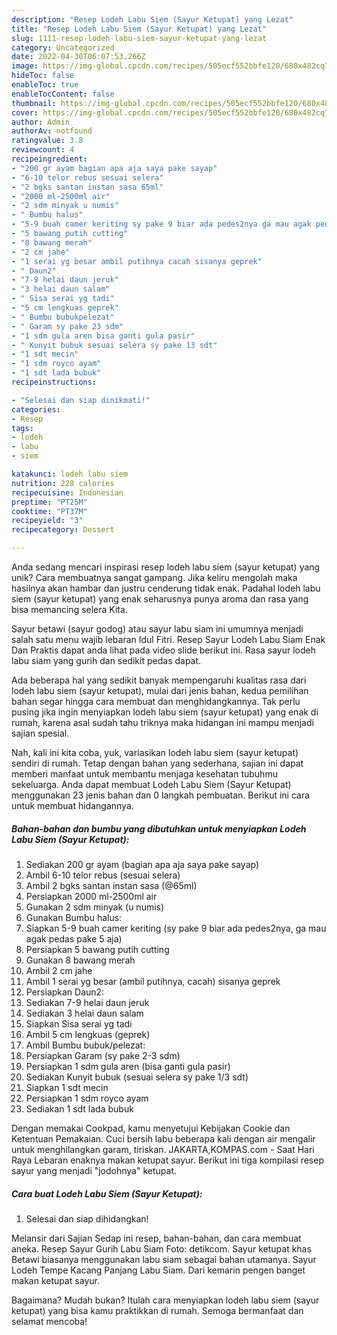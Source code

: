 ```yaml
---
description: "Resep Lodeh Labu Siem (Sayur Ketupat) yang Lezat"
title: "Resep Lodeh Labu Siem (Sayur Ketupat) yang Lezat"
slug: 1111-resep-lodeh-labu-siem-sayur-ketupat-yang-lezat
category: Uncategorized
date: 2022-04-30T06:07:53.266Z
image: https://img-global.cpcdn.com/recipes/505ecf552bbfe120/680x482cq70/lodeh-labu-siem-sayur-ketupat-foto-resep-utama.jpg
hideToc: false
enableToc: true
enableTocContent: false
thumbnail: https://img-global.cpcdn.com/recipes/505ecf552bbfe120/680x482cq70/lodeh-labu-siem-sayur-ketupat-foto-resep-utama.jpg
cover: https://img-global.cpcdn.com/recipes/505ecf552bbfe120/680x482cq70/lodeh-labu-siem-sayur-ketupat-foto-resep-utama.jpg
author: Admin
authorAv: notfound
ratingvalue: 3.8
reviewcount: 4
recipeingredient:
- "200 gr ayam bagian apa aja saya pake sayap"
- "6-10 telor rebus sesuai selera"
- "2 bgks santan instan sasa 65ml"
- "2000 ml-2500ml air"
- "2 sdm minyak u numis"
- " Bumbu halus"
- "5-9 buah camer keriting sy pake 9 biar ada pedes2nya ga mau agak pedas pake 5 aja"
- "5 bawang putih cutting"
- "8 bawang merah"
- "2 cm jahe"
- "1 serai yg besar ambil putihnya cacah sisanya geprek"
- " Daun2"
- "7-9 helai daun jeruk"
- "3 helai daun salam"
- " Sisa serai yg tadi"
- "5 cm lengkuas geprek"
- " Bumbu bubukpelezat"
- " Garam sy pake 23 sdm"
- "1 sdm gula aren bisa ganti gula pasir"
- " Kunyit bubuk sesuai selera sy pake 13 sdt"
- "1 sdt mecin"
- "1 sdm royco ayam"
- "1 sdt lada bubuk"
recipeinstructions:

- "Selesai dan siap dinikmati!"
categories:
- Resep
tags:
- lodeh
- labu
- siem

katakunci: lodeh labu siem 
nutrition: 228 calories
recipecuisine: Indonesian
preptime: "PT25M"
cooktime: "PT37M"
recipeyield: "3"
recipecategory: Dessert

---
```





Anda sedang mencari inspirasi resep lodeh labu siem (sayur ketupat) yang unik? Cara membuatnya sangat gampang. Jika keliru mengolah maka hasilnya akan hambar dan justru cenderung tidak enak. Padahal lodeh labu siem (sayur ketupat) yang enak seharusnya punya aroma dan rasa yang bisa memancing selera Kita.





Sayur betawi (sayur godog) atau sayur labu siam ini umumnya menjadi salah satu menu wajib lebaran Idul Fitri. Resep Sayur Lodeh Labu Siam Enak Dan Praktis dapat anda lihat pada video slide berikut ini. Rasa sayur lodeh labu siam yang gurih dan sedikit pedas dapat.

Ada beberapa hal yang sedikit banyak mempengaruhi kualitas rasa dari lodeh labu siem (sayur ketupat), mulai dari jenis bahan, kedua pemilihan bahan segar hingga cara membuat dan menghidangkannya. Tak perlu pusing jika ingin menyiapkan lodeh labu siem (sayur ketupat) yang enak di rumah, karena asal sudah tahu triknya maka hidangan ini mampu menjadi sajian spesial.






Nah, kali ini kita coba, yuk, variasikan lodeh labu siem (sayur ketupat) sendiri di rumah. Tetap dengan bahan yang sederhana, sajian ini dapat memberi manfaat untuk membantu menjaga kesehatan tubuhmu sekeluarga. Anda dapat membuat Lodeh Labu Siem (Sayur Ketupat) menggunakan 23 jenis bahan dan 0 langkah pembuatan. Berikut ini cara untuk membuat hidangannya.

<!--inarticleads1-->

##### Bahan-bahan dan bumbu yang dibutuhkan untuk menyiapkan Lodeh Labu Siem (Sayur Ketupat):

1. Sediakan 200 gr ayam (bagian apa aja saya pake sayap)
1. Ambil 6-10 telor rebus (sesuai selera)
1. Ambil 2 bgks santan instan sasa (@65ml)
1. Persiapkan 2000 ml-2500ml air
1. Gunakan 2 sdm minyak (u numis)
1. Gunakan  Bumbu halus:
1. Siapkan 5-9 buah camer keriting (sy pake 9 biar ada pedes2nya, ga mau agak pedas pake 5 aja)
1. Persiapkan 5 bawang putih cutting
1. Gunakan 8 bawang merah
1. Ambil 2 cm jahe
1. Ambil 1 serai yg besar (ambil putihnya, cacah) sisanya geprek
1. Persiapkan  Daun2:
1. Sediakan 7-9 helai daun jeruk
1. Sediakan 3 helai daun salam
1. Siapkan  Sisa serai yg tadi
1. Ambil 5 cm lengkuas (geprek)
1. Ambil  Bumbu bubuk/pelezat:
1. Persiapkan  Garam (sy pake 2-3 sdm)
1. Persiapkan 1 sdm gula aren (bisa ganti gula pasir)
1. Sediakan  Kunyit bubuk (sesuai selera sy pake 1/3 sdt)
1. Siapkan 1 sdt mecin
1. Persiapkan 1 sdm royco ayam
1. Sediakan 1 sdt lada bubuk


Dengan memakai Cookpad, kamu menyetujui Kebijakan Cookie dan Ketentuan Pemakaian. Cuci bersih labu beberapa kali dengan air mengalir untuk menghilangkan garam, tiriskan. JAKARTA,KOMPAS.com - Saat Hari Raya Lebaran enaknya makan ketupat sayur. Berikut ini tiga kompilasi resep sayur yang menjadi &#34;jodohnya&#34; ketupat. 

<!--inarticleads2-->

##### Cara buat Lodeh Labu Siem (Sayur Ketupat):


1. Selesai dan siap dihidangkan!

Melansir dari Sajian Sedap ini resep, bahan-bahan, dan cara membuat aneka. Resep Sayur Gurih Labu Siam Foto: detikcom. Sayur ketupat khas Betawi biasanya menggunakan labu siam sebagai bahan utamanya. Sayur Lodeh Tempe Kacang Panjang Labu Siam. Dari kemarin pengen banget makan ketupat sayur. 

Bagaimana? Mudah bukan? Itulah cara menyiapkan lodeh labu siem (sayur ketupat) yang bisa kamu praktikkan di rumah. Semoga bermanfaat dan selamat mencoba!
